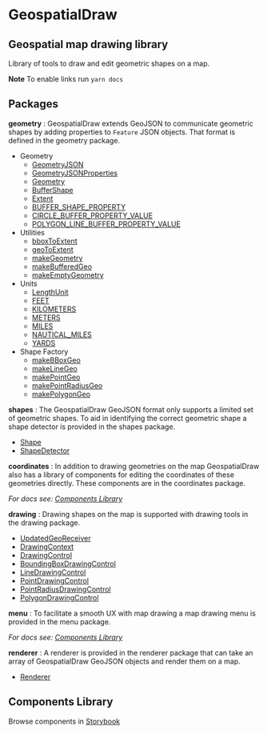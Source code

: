 # GeospatialDraw

## Geospatial map drawing library

Library of tools to draw and edit geometric shapes on a map.

**Note** To enable links run `yarn docs`

## Packages

**geometry**
:  GeospatialDraw extends GeoJSON to communicate geometric shapes by adding properties to `Feature` JSON objects. That format is defined in the geometry package.

 * Geometry
   * [GeometryJSON](https://unpkg.com/geospatialdraw@0.4.0/target/storybook/docs/modules/_geometry_geometry_.html#geometryjson)
   * [GeometryJSONProperties](https://unpkg.com/geospatialdraw@0.4.0/target/storybook/docs/modules/_geometry_geometry_.html#geometryjsonproperties)
   * [Geometry](https://unpkg.com/geospatialdraw@0.4.0/target/storybook/docs/modules/_geometry_geometry_.html#geometry)
   * [BufferShape](https://unpkg.com/geospatialdraw@0.4.0/target/storybook/docs/modules/_geometry_geometry_.html#buffershape)
   * [Extent](https://unpkg.com/geospatialdraw@0.4.0/target/storybook/docs/modules/_geometry_geometry_.html#extent)
   * [BUFFER_SHAPE_PROPERTY](https://unpkg.com/geospatialdraw@0.4.0/target/storybook/docs/modules/_geometry_geometry_.html#buffer_shape_property)
   * [CIRCLE_BUFFER_PROPERTY_VALUE](https://unpkg.com/geospatialdraw@0.4.0/target/storybook/docs/modules/_geometry_geometry_.html#circle_buffer_property_value)
   * [POLYGON_LINE_BUFFER_PROPERTY_VALUE](https://unpkg.com/geospatialdraw@0.4.0/target/storybook/docs/modules/_geometry_geometry_.html#polygon_line_buffer_property_value)
 * Utilities
   * [bboxToExtent](https://unpkg.com/geospatialdraw@0.4.0/target/storybook/docs/modules/_geometry_utilities_.html#bboxtoextent)
   * [geoToExtent](https://unpkg.com/geospatialdraw@0.4.0/target/storybook/docs/modules/_geometry_utilities_.html#geotoextent)
   * [makeGeometry](https://unpkg.com/geospatialdraw@0.4.0/target/storybook/docs/modules/_geometry_utilities_.html#makegeometry)
   * [makeBufferedGeo](https://unpkg.com/geospatialdraw@0.4.0/target/storybook/docs/modules/_geometry_utilities_.html#makebufferedgeo)
   * [makeEmptyGeometry](https://unpkg.com/geospatialdraw@0.4.0/target/storybook/docs/modules/_geometry_utilities_.html#makeemptygeometry)
 * Units
   * [LengthUnit](https://unpkg.com/geospatialdraw@0.4.0/target/storybook/docs/modules/_geometry_units_.html#lengthunit)
   * [FEET](https://unpkg.com/geospatialdraw@0.4.0/target/storybook/docs/modules/_geometry_units_.html#feet)
   * [KILOMETERS](https://unpkg.com/geospatialdraw@0.4.0/target/storybook/docs/modules/_geometry_units_.html#kilometers)
   * [METERS](https://unpkg.com/geospatialdraw@0.4.0/target/storybook/docs/modules/_geometry_units_.html#meters)
   * [MILES](https://unpkg.com/geospatialdraw@0.4.0/target/storybook/docs/modules/_geometry_units_.html#miles)
   * [NAUTICAL_MILES](https://unpkg.com/geospatialdraw@0.4.0/target/storybook/docs/modules/_geometry_units_.html#nautical_miles)
   * [YARDS](https://unpkg.com/geospatialdraw@0.4.0/target/storybook/docs/modules/_geometry_units_.html#yards)
 * Shape Factory
   * [makeBBoxGeo](https://unpkg.com/geospatialdraw@0.4.0/target/storybook/docs/modules/_geometry_shape_factory_.html#makebboxgeo)
   * [makeLineGeo](https://unpkg.com/geospatialdraw@0.4.0/target/storybook/docs/modules/_geometry_shape_factory_.html#makelinegeo)
   * [makePointGeo](https://unpkg.com/geospatialdraw@0.4.0/target/storybook/docs/modules/_geometry_shape_factory_.html#makepointgeo)
   * [makePointRadiusGeo](https://unpkg.com/geospatialdraw@0.4.0/target/storybook/docs/modules/_geometry_shape_factory_.html#makepointradiusgeo)
   * [makePolygonGeo](https://unpkg.com/geospatialdraw@0.4.0/target/storybook/docs/modules/_geometry_shape_factory_.html#makepolygongeo)

**shapes**
: The GeospatialDraw GeoJSON format only supports a limited set of geometric shapes. To aid in identifying the correct geometric shape a shape detector is provided in the shapes package.

 * [Shape](https://unpkg.com/geospatialdraw@0.4.0/target/storybook/docs/modules/_shape_utils_shape_.html#shape)
 * [ShapeDetector](https://unpkg.com/geospatialdraw@0.4.0/target/storybook/docs/classes/_shape_utils_shape_detector_.shapedetector.html)

**coordinates**
: In addition to drawing geometries on the map GeospatialDraw also has a library of components for editing the coordinates of these geometries directly. These components are in the coordinates package.

*For docs see: [Components Library](#components-library)*

**drawing**
: Drawing shapes on the map is supported with drawing tools in the drawing package.

 * [UpdatedGeoReceiver](https://unpkg.com/geospatialdraw@0.4.0/target/storybook/docs/modules/_drawing_controls_geo_receiver_.html#updatedgeoreceiver)
 * [DrawingContext](https://unpkg.com/geospatialdraw@0.4.0/target/storybook/docs/classes/_drawing_controls_drawing_context_.drawingcontext.html)
 * [DrawingControl](https://unpkg.com/geospatialdraw@0.4.0/target/storybook/docs/interfaces/_drawing_controls_drawing_control_.drawingcontrol.html)
 * [BoundingBoxDrawingControl](https://unpkg.com/geospatialdraw@0.4.0/target/storybook/docs/classes/_drawing_controls_bounding_box_drawing_control_.boundingboxdrawingcontrol.html)
 * [LineDrawingControl](https://unpkg.com/geospatialdraw@0.4.0/target/storybook/docs/classes/_drawing_controls_line_drawing_control_.linedrawingcontrol.html)
 * [PointDrawingControl](https://unpkg.com/geospatialdraw@0.4.0/target/storybook/docs/classes/_drawing_controls_point_drawing_control_.pointdrawingcontrol.html)
 * [PointRadiusDrawingControl](https://unpkg.com/geospatialdraw@0.4.0/target/storybook/docs/classes/_drawing_controls_point_radius_drawing_control_.pointradiusdrawingcontrol.html)
 * [PolygonDrawingControl](https://unpkg.com/geospatialdraw@0.4.0/target/storybook/docs/classes/_drawing_controls_polygon_drawing_control_.polygondrawingcontrol.html)

**menu**
: To facilitate a smooth UX with map drawing a map drawing menu is provided in the menu package.

*For docs see: [Components Library](#components-library)*

**renderer**
: A renderer is provided in the renderer package that can take an array of GeospatialDraw GeoJSON objects and render them on a map.

 * [Renderer](https://unpkg.com/geospatialdraw@0.4.0/target/storybook/docs/classes/_renderer_renderer_.renderer.html)

## Components Library

Browse components in [Storybook](https://unpkg.com/geospatialdraw@0.4.0/target/storybook/index.html)
